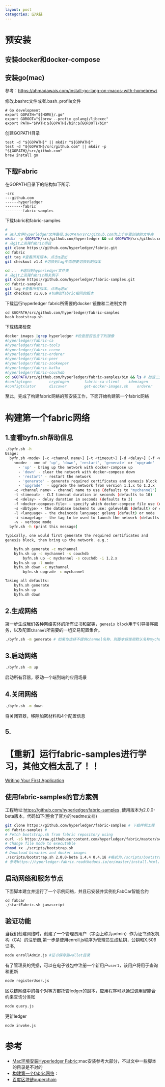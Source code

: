 ```yaml
---
layout: post
categories: 区块链
---
```


# 预安装
## 安装docker和docker-compose

## 安装go(mac)
参考：https://ahmadawais.com/install-go-lang-on-macos-with-homebrew/

修改.bashrc文件或者.bash_profile文件
```
# Go development
export GOPATH="${HOME}/.go"
export GOROOT="$(brew --prefix golang)/libexec"
export PATH="$PATH:${GOPATH}/bin:${GOROOT}/bin"
```
创建GOPATH目录
```
test -d "${GOPATH}" || mkdir "${GOPATH}"
test -d "${GOPATH}/src/github.com" || mkdir -p "${GOPATH}/src/github.com"
brew install go
```

## 下载Fabric
在GOPATH目录下的结构如下所示
```
-src
---github.com
------hyperledger
--------fabric
--------fabric-samples
```

下载fabric和fabric-samples
```bash
# 
# 进入文件hyperledger文件路径,$GOPATH/src/github.com为上个步骤创建的文件夹
mkdir -p $GOPATH/src/github.com/hyperledger && cd $GOPATH/src/github.com/hyperledger
# 从git上克隆fabric项目
git clone https://github.com/hyperledger/fabric.git
cd fabric
git tag #查看所有版本，点击q退出
git checkout v1.4 #切换到tag中你想要切换到的版本

cd ..  #退回到hyperledger文件夹
# 从git上克隆fabric相关例子
git clone https://github.com/hyperledger/fabric-samples.git
cd fabric-samples
git tag #查看所有版本，点击q退出
git checkout v1.0.6 #切换到fabric相同的版本
```
下载运行hyperledger fabric所需要的docker 镜像和二进制文件
```
cd $GOPATH/src/github.com/hyperledger/fabric-samples
bash bootstrap.sh
```
下载结果检查
```bash
docker images |grep hyperledger #检查是否包含下列镜像
#hyperledger/fabric-ca 
#hyperledger/fabric-tools
#hyperledger/fabric-ccenv   
#hyperledger/fabric-orderer
#hyperledger/fabric-peer
#hyperledger/fabric-zookeeper
#hyperledger/fabric-kafka
#hyperledger/fabric-couchdb
cd $GOPATH/src/github.com/hyperledger/fabric-samples/bin && ls # 检查二进制文件是否下载完毕
#configtxgen		cryptogen		fabric-ca-client	idemixgen		peer
#configtxlator		discover		get-docker-images.sh	orderer
```
至此，完成了构建fabric网络的预安装工作，下面开始构建第一个fabric网络

# 构建第一个fabric网络

## 1.查看byfn.sh帮助信息
```bash
./byfn.sh -h
Usage:
  byfn.sh <mode> [-c <channel name>] [-t <timeout>] [-d <delay>] [-f <docker-compose-file>] [-s <dbtype>] [-l <language>] [-i <imagetag>] [-v]
    <mode> - one of 'up', 'down', 'restart', 'generate' or 'upgrade'
      - 'up' - bring up the network with docker-compose up
      - 'down' - clear the network with docker-compose down
      - 'restart' - restart the network
      - 'generate' - generate required certificates and genesis block
      - 'upgrade'  - upgrade the network from version 1.1.x to 1.2.x
    -c <channel name> - channel name to use (defaults to "mychannel")
    -t <timeout> - CLI timeout duration in seconds (defaults to 10)
    -d <delay> - delay duration in seconds (defaults to 3)
    -f <docker-compose-file> - specify which docker-compose file use (defaults to docker-compose-cli.yaml)
    -s <dbtype> - the database backend to use: goleveldb (default) or couchdb
    -l <language> - the chaincode language: golang (default) or node
    -i <imagetag> - the tag to be used to launch the network (defaults to "latest")
    -v - verbose mode
  byfn.sh -h (print this message)

Typically, one would first generate the required certificates and
genesis block, then bring up the network. e.g.:

	byfn.sh generate -c mychannel
	byfn.sh up -c mychannel -s couchdb
        byfn.sh up -c mychannel -s couchdb -i 1.2.x
	byfn.sh up -l node
	byfn.sh down -c mychannel
        byfn.sh upgrade -c mychannel

Taking all defaults:
	byfn.sh generate
	byfn.sh up
	byfn.sh down
```
## 2.生成网络
第一步生成我们各种网络实体的所有证书和密钥，`genesis block`用于引导排序服务，以及配置`Channel`所需要的一组交易配置集合。
```bash
./byfn.sh -m generate # 如果你选择不提供channel名称，则脚本将使用默认名称mychannel
```
## 3.启动网络
```bash
./byfn.sh -m up
```
启动所有容器，驱动一个端到端的应用场景
## 4.关闭网络
```bash
./byfn.sh -m down
```
将关闭容器，移除加密材料和4个配置信息
## 5.
# 【重新】运行fabric-samples进行学习，其他文档太乱了！！
[Writing Your First Application](https://hyperledger-fabric.readthedocs.io/en/master/write_first_app.html#launch-the-network)

## 使用fabric-samples的官方案例
工程地址:https://github.com/hyperledger/fabric-samples ,使用版本为2.0.0-beta版本，代码如下(整合了官方的readme文档)
```bash
git clone https://github.com/hyperledger/fabric-samples # 下载样例工程
cd fabric-samples #
# Fetch bootstrap.sh from fabric repository using
curl -sS https://raw.githubusercontent.com/hyperledger/fabric/master/scripts/bootstrap.sh -o ./scripts/bootstrap.sh
# Change file mode to executable
chmod +x ./scripts/bootstrap.sh
# Download binaries and docker images
./scripts/bootstrap.sh 2.0.0-beta 1.4.4 0.4.18 #格式为./scripts/bootstrap.sh [version] [ca version] [thirdparty_version]
# 参考https://hyperledger-fabric.readthedocs.io/en/master/install.html，最新模型参数
```
## 启动网络和服务节点
下面脚本建立并运行了一个示例网络，并且已安装并实例化FabCar智能合约
```
cd fabcar
./startFabric.sh javascript
```
## 验证功能
当我们创建网络时，创建了一个管理员用户（字面上称为admin）作为证书颁发机构（CA）的注册商,第一步是使用enroll.js程序为管理员生成私钥，公钥和X.509证书,
```bash
node enrollAdmin.js #证书保存到wallet目录
```
有了管理员的凭据，可以在电子钱包中注册一个新用户`user1`，该用户将用于查询和更新
```bash
node registerUser.js  
```
区块链网络中的每个对等方都托管ledger的副本，应用程序可以通过调用智能合约来查询分类账
```bash
node query.js
```
更新ledger
```
node invoke.js
```

# 参考
- [Mac环境安装Hyperledger Fabric](https://www.jianshu.com/p/a59ff954d3b2):mac安装参考大部分，不过文中一些脚本的目录是不对的
- [构建第一个fabric网络](https://hyperledgercn.github.io/hyperledgerDocs/build_network_zh)：
- [百度区块链xuperchain](https://xchain.baidu.com/)
